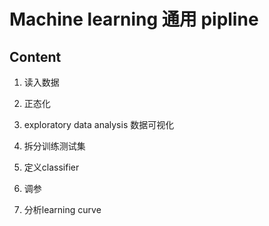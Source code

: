 ﻿# Machine learning 通用 pipline

## Content
1. 读入数据

2. 正态化

3. exploratory data analysis 数据可视化

4. 拆分训练测试集

5. 定义classifier

6. 调参

7. 分析learning curve

